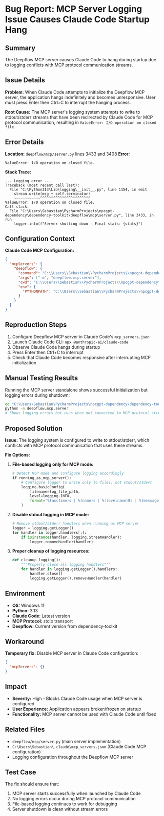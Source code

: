 # Bug Report: MCP Server Logging Issue Causes Claude Code Startup Hang

## Summary
The Deepflow MCP server causes Claude Code to hang during startup due to logging conflicts with MCP protocol communication streams.

## Issue Details

**Problem:** When Claude Code attempts to initialize the Deepflow MCP server, the application hangs indefinitely and becomes unresponsive. User must press Enter then Ctrl+C to interrupt the hanging process.

**Root Cause:** The MCP server's logging system attempts to write to stdout/stderr streams that have been redirected by Claude Code for MCP protocol communication, resulting in `ValueError: I/O operation on closed file.`

## Error Details

**Location:** `deepflow/mcp/server.py` lines 3433 and 3408
**Error:** 
```
ValueError: I/O operation on closed file.
```

**Stack Trace:**
```
--- Logging error ---
Traceback (most recent call last):
  File "C:\Python313\Lib\logging\__init__.py", line 1154, in emit
    stream.write(msg + self.terminator)
    ~~~~~~~~~~~~^^^^^^^^^^^^^^^^^^^^^^^
ValueError: I/O operation on closed file.
Call stack:
  File "C:\Users\Sebastian\PycharmProjects\npcgpt-dependency\dependency-toolkit\deepflow\mcp\server.py", line 3433, in run
    logger.info(f"Server shutting down - Final stats: {stats}")
```

## Configuration Context

**Claude Code MCP Configuration:**
```json
{
  "mcpServers": {
    "deepflow": {
      "command": "C:\\Users\\Sebastian\\PycharmProjects\\npcgpt-dependency\\NPCGPT\\.venv\\Scripts\\python.exe",
      "args": ["-m", "deepflow.mcp.server"],
      "cwd": "C:\\Users\\Sebastian\\PycharmProjects\\npcgpt-dependency\\dependency-toolkit",
      "env": {
        "PYTHONPATH": "C:\\Users\\Sebastian\\PycharmProjects\\npcgpt-dependency\\dependency-toolkit"
      }
    }
  }
}
```

## Reproduction Steps

1. Configure Deepflow MCP server in Claude Code's `mcp_servers.json`
2. Launch Claude Code CLI: `npx @anthropic-ai/claude-code`
3. Observe Claude Code hangs during startup
4. Press Enter then Ctrl+C to interrupt
5. Check that Claude Code becomes responsive after interrupting MCP initialization

## Manual Testing Results

Running the MCP server standalone shows successful initialization but logging errors during shutdown:
```bash
cd "C:\Users\Sebastian\PycharmProjects\npcgpt-dependency\dependency-toolkit"
python -m deepflow.mcp.server
# Shows logging errors but runs when not connected to MCP protocol streams
```

## Proposed Solution

**Issue:** The logging system is configured to write to stdout/stderr, which conflicts with MCP protocol communication that uses these streams.

**Fix Options:**

1. **File-based logging only for MCP mode:**
   ```python
   # Detect MCP mode and configure logging accordingly
   if running_as_mcp_server():
       # Configure logger to write only to files, not stdout/stderr
       logging.basicConfig(
           filename=log_file_path,
           level=logging.INFO,
           format='%(asctime)s | %(name)s | %(levelname)8s | %(message)s'
       )
   ```

2. **Disable stdout logging in MCP mode:**
   ```python
   # Remove stdout/stderr handlers when running as MCP server
   logger = logging.getLogger()
   for handler in logger.handlers[:]:
       if isinstance(handler, logging.StreamHandler):
           logger.removeHandler(handler)
   ```

3. **Proper cleanup of logging resources:**
   ```python
   def cleanup_logging():
       """Properly close all logging handlers"""
       for handler in logging.getLogger().handlers:
           handler.close()
           logging.getLogger().removeHandler(handler)
   ```

## Environment

- **OS:** Windows 11
- **Python:** 3.13
- **Claude Code:** Latest version
- **MCP Protocol:** stdio transport
- **Deepflow:** Current version from dependency-toolkit

## Workaround

**Temporary fix:** Disable MCP server in Claude Code configuration:
```json
{
  "mcpServers": {}
}
```

## Impact

- **Severity:** High - Blocks Claude Code usage when MCP server is configured
- **User Experience:** Application appears broken/frozen on startup
- **Functionality:** MCP server cannot be used with Claude Code until fixed

## Related Files

- `deepflow/mcp/server.py` (main server implementation)
- `C:\Users\Sebastian\.claude\mcp_servers.json` (Claude Code MCP configuration)
- Logging configuration throughout the Deepflow MCP server

## Test Case

The fix should ensure that:
1. MCP server starts successfully when launched by Claude Code
2. No logging errors occur during MCP protocol communication
3. File-based logging continues to work for debugging
4. Server shutdown is clean without stream errors